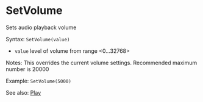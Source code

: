 # SetVolume 

Sets audio playback volume 

Syntax: `SetVolume(value)` 

* `value` level of volume from range &lt;0...32768&gt;

Notes: This overrides the current volume settings. Recommended maximum number is 20000 

Example: `SetVolume(5000)` 

See also: [Play](/api-native-functions/play.md)

